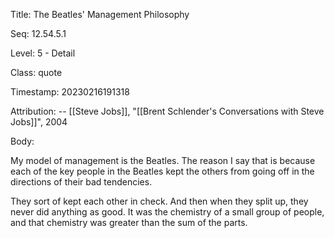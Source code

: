 Title:  The Beatles' Management Philosophy

Seq:    12.54.5.1

Level:  5 - Detail

Class:  quote

Timestamp: 20230216191318

Attribution: -- [[Steve Jobs]], "[[Brent Schlender's Conversations with Steve Jobs]]", 2004

Body:

My model of management is the Beatles. The reason I say that is because each of the key people in the Beatles kept the others from going off in the directions of their bad tendencies. 

They sort of kept each other in check. And then when they split up, they never did anything as good. It was the chemistry of a small group of people, and that chemistry was greater than the sum of the parts.
